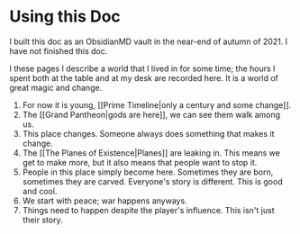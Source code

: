 # Using this Doc
I built this doc as an ObsidianMD vault in the near-end of autumn of 2021. I have not finished this doc. 

I these pages I describe a world that I lived in for some time; the hours I spent both at the table and at my desk are recorded here. It is a world of great magic and change. 
1. For now it is young, [[Prime Timeline|only a century and some change]]. 
2. The [[Grand Pantheon|gods are here]], we can see them walk among us.
3. This place changes. Someone always does something that makes it change.
4. The [[The Planes of Existence|Planes]] are leaking in. This means we get to make more, but it also means that people want to stop it.
5. People in this place simply become here. Sometimes they are born, sometimes they are carved. Everyone's story is different. This is good and cool.
6. We start with peace; war happens anyways.
7. Things need to happen despite the player's influence. This isn't just their story.